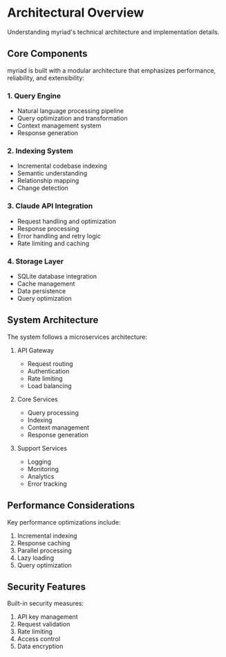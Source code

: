 # Architectural Overview

Understanding myriad's technical architecture and implementation details.

## Core Components

myriad is built with a modular architecture that emphasizes performance, reliability, and extensibility:

### 1. Query Engine
- Natural language processing pipeline
- Query optimization and transformation
- Context management system
- Response generation

### 2. Indexing System
- Incremental codebase indexing
- Semantic understanding
- Relationship mapping
- Change detection

### 3. Claude API Integration
- Request handling and optimization
- Response processing
- Error handling and retry logic
- Rate limiting and caching

### 4. Storage Layer
- SQLite database integration
- Cache management
- Data persistence
- Query optimization

## System Architecture

The system follows a microservices architecture:

1. API Gateway
   - Request routing
   - Authentication
   - Rate limiting
   - Load balancing

2. Core Services
   - Query processing
   - Indexing
   - Context management
   - Response generation

3. Support Services
   - Logging
   - Monitoring
   - Analytics
   - Error tracking

## Performance Considerations

Key performance optimizations include:

1. Incremental indexing
2. Response caching
3. Parallel processing
4. Lazy loading
5. Query optimization

## Security Features

Built-in security measures:

1. API key management
2. Request validation
3. Rate limiting
4. Access control
5. Data encryption
